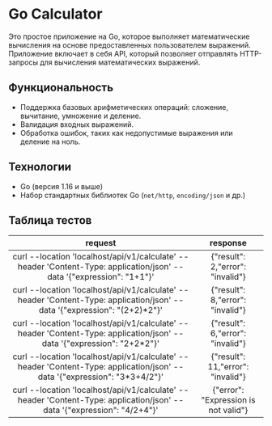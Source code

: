 # Go Calculator

Это простое приложение на Go, которое выполняет математические вычисления на основе предоставленных пользователем выражений. Приложение включает в себя API, который позволяет отправлять HTTP-запросы для вычисления математических выражений.

## Функциональность

- Поддержка базовых арифметических операций: сложение, вычитание, умножение и деление.
- Валидация входных выражений.
- Обработка ошибок, таких как недопустимые выражения или деление на ноль.

## Технологии

- Go (версия 1.16 и выше)
- Набор стандартных библиотек Go (`net/http`, `encoding/json` и др.)

## Таблица тестов

| request  | response |
| :---: | :---: |
| curl --location 'localhost/api/v1/calculate' \--header 'Content-Type: application/json' \--data '{"expression": "1+1"}'  | {"result": 2,"error": "invalid"}  |
| curl --location 'localhost/api/v1/calculate' \--header 'Content-Type: application/json' \--data '{"expression": "(2+2)*2"}'  | {"result": 8,"error": "invalid"}  |
| curl --location 'localhost/api/v1/calculate' \--header 'Content-Type: application/json' \--data '{"expression": "2+2*2"}'  | {"result": 6,"error": "invalid"}  |
| curl --location 'localhost/api/v1/calculate' \--header 'Content-Type: application/json' \--data '{"expression": "3*3+4/2"}'  | {"result": 11,"error": "invalid"}  |
| curl --location 'localhost/api/v1/calculate' \--header 'Content-Type: application/json' \--data '{"expression": "4/2+4"}'  | {"error": "Expression is not valid"}  |
